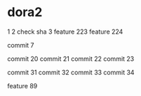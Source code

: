 # dora2
1
2 check sha
3
feature 223
feature 224

commit 7







commit 20
commit 21
commit 22
commit 23

commit 31
commit 32
commit 33
commit 34



feature 89